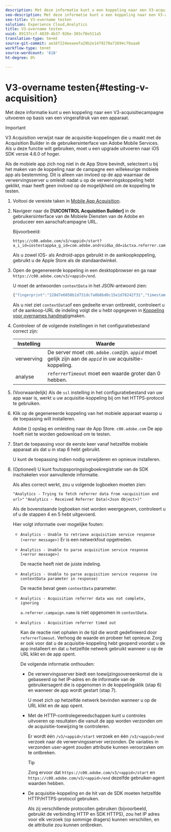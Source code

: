 ```yaml
---
description: Met deze informatie kunt u een koppeling naar een V3-acquisitiecampagne uitvoeren op basis van een vingerafdruk van een apparaat.
seo-description: Met deze informatie kunt u een koppeling naar een V3-acquisitiecampagne uitvoeren op basis van een vingerafdruk van een apparaat.
seo-title: V3-overname testen
solution: Experience Cloud,Analytics
title: V3-overname testen
uuid: 89137ccf-4839-4b37-926e-303cf8e511a5
translation-type: tm+mt
source-git-commit: ae16f224eeaeefa29b2e1479270a72694c79aaa0
workflow-type: tm+mt
source-wordcount: '618'
ht-degree: 0%

---
```



# V3-overname testen{#testing-v-acquisition}

Met deze informatie kunt u een koppeling naar een V3-acquisitiecampagne uitvoeren op basis van een vingerafdruk van een apparaat.

>[!IMPORTANT]
>
>V3 Acquisition verwijst naar de acquisitie-koppelingen die u maakt met de Acquisition Builder in de gebruikersinterface van Adobe Mobile Services. Als u deze functie wilt gebruiken, moet u een upgrade uitvoeren naar iOS SDK versie 4.6.0 of hoger.

Als de mobiele app zich nog niet in de App Store bevindt, selecteert u bij het maken van de koppeling naar de campagne een willekeurige mobiele app als bestemming. Dit is alleen van invloed op de app waarnaar de verwervingsserver u omleidt nadat u op de verwervingskoppeling hebt geklikt, maar heeft geen invloed op de mogelijkheid om de koppeling te testen.

1. Voltooi de vereiste taken in [Mobile App Acquisition](/help/ios/acquisition-main/acquisition.md).
1. Navigeer naar de **[!UICONTROL Acquisition Builder]** in de gebruikersinterface van de Mobiele Diensten van de Adobe en produceer een aanschafcampagne URL.

   Bijvoorbeeld:

   ```
   https://c00.adobe.com/v3/<appid>/start?a_i_id=iostestapp&a_g_id=com.adobe.android&a_dd=i&ctxa.referrer.campaign.name=name&ctxa.referrer.campaign.trackingcode=trackingcode
   ```


   Als u zowel iOS- als Android-apps gebruikt in de aankoopkoppeling, gebruikt u de Apple Store als de standaardwinkel.
1. Open de gegenereerde koppeling in een desktopbrowser en ga naar `https://c00.adobe.com/v3/<appid>/end`.

   U moet de antwoorden `contextData` in het JSON-antwoord zien:

   ```js
   {"fingerprint":"228d7e6058b1d731dc7a8b8bd0c15e1d78242f31","timestamp":1457989293,"appguid":"","contextData":{"a.referrer.campaign.name":"name","a.referrer.campaign.trackingcode":"trackingcode"}}.
   ```

   Als u niet ziet `contextData`of een gedeelte ervan ontbreekt, controleert u of de aankoop-URL de indeling volgt die u hebt opgegeven in [Koppeling voor overnames handmatig](/help/using/acquisition-main/c-marketing-links-builder/acquisition-link-manual.md)maken.
1. Controleer of de volgende instellingen in het configuratiebestand correct zijn:

   | Instelling | Waarde |
   |--- |--- |
   | verwerving | De server moet `c00.adobe.com`zijn. *`appid`* moet gelijk zijn aan de *`appid`* in uw acquisitie-koppeling. |
   | analyse | `referrerTimeout` moet een waarde groter dan 0 hebben. |


1. (Voorwaardelijk) Als de `ssl` instelling in het configuratiebestand van uw app waar is, werkt u uw acquisitie-koppeling bij om het HTTPS-protocol te gebruiken.
1. Klik op de gegenereerde koppeling van het mobiele apparaat waarop u de toepassing wilt installeren.

   Adobe () opslag en omleiding naar de App Store. `c00.adobe.com` De app hoeft niet te worden gedownload om te testen.
1. Start de toepassing voor de eerste keer vanaf hetzelfde mobiele apparaat als dat u in stap 6 hebt gebruikt.

   U kunt de toepassing indien nodig verwijderen en opnieuw installeren.
1. (Optioneel) U kunt foutopsporingslogboekregistratie van de SDK inschakelen voor aanvullende informatie.

   Als alles correct werkt, zou u volgende logboeken moeten zien:

   `"Analytics - Trying to fetch referrer data from <acquisition end url>"`
   `"Analytics - Received Referrer Data(<Json Object>)"`

   Als de bovenstaande logboeken niet worden weergegeven, controleert u of u de stappen 4 en 5 hebt uitgevoerd.

   Hier volgt informatie over mogelijke fouten:

   * `Analytics - Unable to retrieve acquisition service response (<error message>)`
Er is een netwerkfout opgetreden.

   * `Analytics - Unable to parse acquisition service response (<error message>)`

      De reactie heeft niet de juiste indeling.

   * `Analytics - Unable to parse acquisition service response (no contextData parameter in response)`

      De reactie bevat geen `contextData` parameter.

   * `Analytics - Acquisition referrer data was not complete, ignoring`

      `a.referrer.campaign.name` is niet opgenomen in `contextData`.

   * `Analytics - Acquisition referrer timed out`

      Kan de reactie niet ophalen in de tijd die wordt gedefinieerd door `referrerTimeout`. Verhoog de waarde en probeer het opnieuw. Zorg er ook voor dat u de acquisitie-koppeling hebt geopend voordat u de app installeert en dat u hetzelfde netwerk gebruikt wanneer u op de URL klikt en de app opent.

      De volgende informatie onthouden:

      * De verwervingsserver biedt een toewijzingsovereenkomst die is gebaseerd op het IP-adres en de informatie van de gebruikersagent die is opgenomen in de koppelingsklik (stap 6) en wanneer de app wordt gestart (stap 7).

         U moet zich op hetzelfde netwerk bevinden wanneer u op de URL klikt en de app opent.

      * Met de HTTP-controlegereedschappen kunt u controles uitvoeren op resultaten die vanuit de app worden verzonden om de acquisitie-toewijzing te controleren.

         Er wordt één `/v3/<appid>/start` verzoek en één `/v3/<appid>/end` verzoek naar de verwervingsserver verzonden. De variaties in verzonden user-agent zouden attributie kunnen veroorzaken om te ontbreken.

         >[!TIP]
         >
         >Zorg ervoor dat `https://c00.adobe.com/v3/<appid>/start` en `https://c00.adobe.com/v3/<appid>/end` dezelfde gebruiker-agent waarden hebben.

      * De acquisitie-koppeling en de hit van de SDK moeten hetzelfde HTTP/HTTPS-protocol gebruiken.

         Als zij verschillende protocollen gebruiken (bijvoorbeeld, gebruikt de verbinding HTTP en SDK HTTPS), zou het IP adres voor elk verzoek (op sommige dragers) kunnen verschillen, en de attributie zou kunnen ontbreken.
